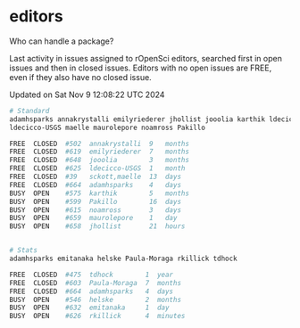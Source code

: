 # editors

Who can handle a package?

Last activity in issues assigned to rOpenSci editors, searched first in open
issues and then in closed issues. Editors with no open issues are FREE, even if
they also have no closed issue.


Updated on Sat Nov 9 12:08:22 UTC 2024

```bash
# Standard
adamhsparks annakrystalli emilyriederer jhollist jooolia karthik ldecicco
ldecicco-USGS maelle maurolepore noamross Pakillo

FREE  CLOSED  #502  annakrystalli  9   months
FREE  CLOSED  #619  emilyriederer  7   months
FREE  CLOSED  #648  jooolia        3   months
FREE  CLOSED  #625  ldecicco-USGS  1   month
FREE  CLOSED  #39   sckott,maelle  13  days
FREE  CLOSED  #664  adamhsparks    4   days
BUSY  OPEN    #575  karthik        5   months
BUSY  OPEN    #599  Pakillo        16  days
BUSY  OPEN    #615  noamross       3   days
BUSY  OPEN    #659  maurolepore    1   day
BUSY  OPEN    #658  jhollist       21  hours


# Stats
adamhsparks emitanaka helske Paula-Moraga rkillick tdhock

FREE  CLOSED  #475  tdhock        1  year
FREE  CLOSED  #603  Paula-Moraga  7  months
FREE  CLOSED  #664  adamhsparks   4  days
BUSY  OPEN    #546  helske        2  months
BUSY  OPEN    #632  emitanaka     1  day
BUSY  OPEN    #626  rkillick      4  minutes
```
